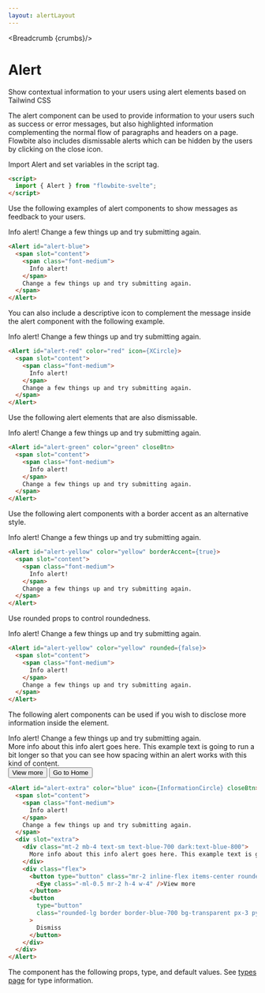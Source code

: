 ```yaml
---
layout: alertLayout
---
```


<script>
  import Htwo from '../utils/Htwo.svelte'
import ExampleDiv from '../utils/ExampleDiv.svelte'
  import { Alert, Table, TableDefaultRow, Breadcrumb } from '$lib/index';
  import {
    XCircle, Eye, InformationCircle
  } from "svelte-heros";
  import componentProps from '../props/Alert.json'
  // Props table
  let items = componentProps.props
	let propHeader = ['Name', 'Type', 'Default']
	
	let divClass='w-full relative overflow-x-auto shadow-md sm:rounded-lg py-4'
let theadClass ='text-xs text-gray-700 uppercase bg-gray-50 dark:bg-gray-700 dark:text-white'
  let crumbs = [
    {
      label:'Home',
      href:'/'
    },
    {
      label:'Alerts',
      href:'/alerts/'
    }
  ]
</script>

<Breadcrumb {crumbs}/>

<h1 class="text-3xl w-full dark:text-white py-8">Alert</h1>

<p>Show contextual information to your users using alert elements based on Tailwind CSS</p>

<p>The alert component can be used to provide information to your users such as success or error messages, but also highlighted information complementing the normal flow of paragraphs and headers on a page. Flowbite also includes dismissable alerts which can be hidden by the users by clicking on the close icon.</p>

<Htwo label="Set up" />

<p class="text-gray-900 dark:text-white py-4 text-lg">
Import Alert and set variables in the script tag.
</p>

```html
<script>
  import { Alert } from "flowbite-svelte";
</script>
```

<Htwo label="Default alert" />

<p>Use the following examples of alert components to show messages as feedback to your users.</p>

<ExampleDiv>
  <Alert id="alert-blue">
    <span slot="content">
      <span class="font-medium">
        Info alert!
      </span>
      Change a few things up and try submitting again.
    </span>
  </Alert>

  ```html
  <Alert id="alert-blue">
    <span slot="content">
      <span class="font-medium">
        Info alert!
      </span>
      Change a few things up and try submitting again.
    </span>
  </Alert>
  ```
</ExampleDiv>

<Htwo label="Alerts with icon" />

<p>You can also include a descriptive icon to complement the message inside the alert component with the following example.</p>

<ExampleDiv>
  <Alert id="alert-red" color="red" icon={XCircle}>
    <span slot="content">
      <span class="font-medium">
        Info alert!
      </span>
      Change a few things up and try submitting again.
    </span>
  </Alert>

  ```html
  <Alert id="alert-red" color="red" icon={XCircle}>
    <span slot="content">
      <span class="font-medium">
        Info alert!
      </span>
      Change a few things up and try submitting again.
    </span>
  </Alert>
  ```
</ExampleDiv>

<Htwo label="Dismissable alerts" />

<p>Use the following alert elements that are also dismissable.</p>

<ExampleDiv>
  <Alert id="alert-green" color="green" closeBtn>
    <span slot="content">
      <span class="font-medium">
        Info alert!
      </span>
      Change a few things up and try submitting again.
    </span>
  </Alert>

  ```html
  <Alert id="alert-green" color="green" closeBtn>
    <span slot="content">
      <span class="font-medium">
        Info alert!
      </span>
      Change a few things up and try submitting again.
    </span>
  </Alert>
  ```
</ExampleDiv>


<Htwo label="Border accent" />

<p>Use the following alert components with a border accent as an alternative style.</p>

<ExampleDiv>
  <Alert id="alert-yellow" color="yellow" borderAccent={true}>
    <span slot="content">
      <span class="font-medium">
        Info alert!
      </span>
      Change a few things up and try submitting again.
    </span>
  </Alert>

```html
<Alert id="alert-yellow" color="yellow" borderAccent={true}>
  <span slot="content">
    <span class="font-medium">
      Info alert!
    </span>
    Change a few things up and try submitting again.
  </span>
</Alert>
```
</ExampleDiv>

<Htwo label="Rounded" />

<p>Use rounded props to control roundedness.</p>

<ExampleDiv>
  <Alert id="alert-yellow" color="yellow" rounded={false}>
    <span slot="content">
      <span class="font-medium">
        Info alert!
      </span>
      Change a few things up and try submitting again.
    </span>
  </Alert>

```html
<Alert id="alert-yellow" color="yellow" rounded={false}>
  <span slot="content">
    <span class="font-medium">
      Info alert!
    </span>
    Change a few things up and try submitting again.
  </span>
</Alert>
```
</ExampleDiv>

<Htwo label="Additional content" />

<p>The following alert components can be used if you wish to disclose more information inside the element.</p>

<ExampleDiv>
  <Alert id="alert-extra" color="blue" icon={InformationCircle} closeBtn>
    <span slot="content">
      <span class="font-medium">
        Info alert!
      </span>
      Change a few things up and try submitting again.
    </span>
    <div slot="extra">
      <div class="mt-2 mb-4 text-sm text-blue-700 dark:text-blue-800">
        More info about this info alert goes here. This example text is going to run a bit longer so that you can see how spacing within an alert works with this kind of content.
      </div>
      <div class="flex">
        <button type="button" class="mr-2 inline-flex items-center rounded-lg bg-blue-700 px-3 py-1.5 text-center text-xs font-medium text-white hover:bg-blue-800 focus:ring-4 focus:ring-blue-300 dark:bg-blue-800 dark:hover:bg-blue-900">
          <Eye class="-ml-0.5 mr-2 h-4 w-4" />View more
        </button>
        <button
          type="button"
          class="rounded-lg border border-blue-700 bg-transparent px-3 py-1.5 text-center text-xs font-medium text-blue-700 hover:bg-blue-800 hover:text-white focus:ring-4 focus:ring-blue-300 dark:border-blue-800 dark:text-blue-800 dark:hover:text-white"
        >
          Go to Home
        </button>
      </div>
    </div>
  </Alert>

```html
<Alert id="alert-extra" color="blue" icon={InformationCircle} closeBtn>
  <span slot="content">
    <span class="font-medium">
      Info alert!
    </span>
    Change a few things up and try submitting again.
  </span>
  <div slot="extra">
    <div class="mt-2 mb-4 text-sm text-blue-700 dark:text-blue-800">
      More info about this info alert goes here. This example text is going to run a bit longer so that you can see how spacing within an alert works with this kind of content.
    </div>
    <div class="flex">
      <button type="button" class="mr-2 inline-flex items-center rounded-lg bg-blue-700 px-3 py-1.5 text-center text-xs font-medium text-white hover:bg-blue-800 focus:ring-4 focus:ring-blue-300 dark:bg-blue-800 dark:hover:bg-blue-900">
        <Eye class="-ml-0.5 mr-2 h-4 w-4" />View more
      </button>
      <button
        type="button"
        class="rounded-lg border border-blue-700 bg-transparent px-3 py-1.5 text-center text-xs font-medium text-blue-700 hover:bg-blue-800 hover:text-white focus:ring-4 focus:ring-blue-300 dark:border-blue-800 dark:text-blue-800 dark:hover:text-white"
      >
        Dismiss
      </button>
    </div>
  </div>
</Alert>
```
</ExampleDiv>

<Htwo label="Props" />

<p>The component has the following props, type, and default values. See <a href="/pages/types">types 
 page</a> for type information.</p>

<Table header={propHeader} {divClass} {theadClass}>
  <TableDefaultRow {items} rowState='hover' />
</Table>